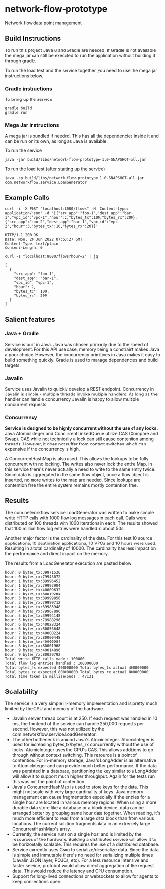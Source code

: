 # network-flow-prototype

Network flow data point management

## Build Instructions

To run this project Java 8 and Gradle are needed.
If Gradle is not available the mega jar can still be executed to run the application without building it through gradle.

To run the load test and the service together, you need to use the mega jar instructions below.

### Gradle instructions

To bring up the service

```
gradle build
gradle run
```

### Mega Jar instructions

A mega jar is bundled if needed. This has all the dependencies inside it and can be run on its own, as long as Java is
available.

To run the service

```
java -jar build/libs/network-flow-prototype-1.0-SNAPSHOT-all.jar
```

To run the load test (after starting up the service)

```
java -cp build/libs/network-flow-prototype-1.0-SNAPSHOT-all.jar com.networkflow.service.LoadGenerator
```

## Example Calls

```
curl -i -X POST "localhost:8080/flows" -H 'Content-type: application/json' -d '[{"src_app":"foo-1","dest_app":"bar-1","vpc_id":"vpc-1","hour":2,"bytes_tx":100,"bytes_rx":200},{"src_app":"foo-2","dest_app":"bar-1","vpc_id":"vpc-2","hour":3,"bytes_tx":10,"bytes_rx":20}]'
```

```
HTTP/1.1 200 OK
Date: Mon, 20 Jun 2022 07:53:27 GMT
Content-Type: text/plain
Content-Length: 0
```

```
curl -s "localhost:8080/flows?hour=2" | jq
```

```
[
  {
    "src_app": "foo-1",
    "dest_app": "bar-1",
    "vpc_id": "vpc-1",
    "hour": 2,
    "bytes_tx": 100,
    "bytes_rx": 200
  }
]

```

## Salient features

### Java + Gradle

Service is built in Java. Java was chosen primarily due to the speed of development. For this API use case, memory being
a constraint makes Java a poor choice. However, the concurrency primitives in Java makes it easy to build something
quickly.
Gradle is used to manage dependencies and build targets.

### Javalin

Service uses Javalin to quickly develop a REST endpoint. Concurrency in Javalin is simple - multiple threads invoke
multiple handlers. As long as the handler can handle concurrency Javalin is happy to allow multiple concurrent requests.

### Concurrency

**Service is designed to be highly concurrent without the use of any locks.** Java AtomicInteger and
ConcurrentLinkedQueue utilize CAS (Compare and Swap). CAS while not technically a lock can still cause contention among
threads. However, it does not suffer from context switches which can expensive if the concurrency is high.

A ConcurrentHashMap is also used. This allows the lookups to be fully concurrent with no locking. The writes also never
lock the entire Map. In this service there's never actually a need to write to the same entry twice. Since data is
aggregated in the same flow object, once a flow object is inserted, no more writes to the map are needed. Since lookups
are contention free the entire system remains mostly contention free.

## Results

The com.networkflow.service.LoadGenerator was written to make simple write HTTP calls with 1000 flow log messages in
each call. Calls were
distributed on 100 threads with 1000 iterations in each. The results showed that 100 million flow log entries were
handled in about 50s.

Another major factor is the cardinality of the data. For this test 10 source applications, 10 destination applications,
10
VPCs and 10 hours were used. Resulting in a total cardinality of 10000. The cardinality has less impact on the
performance and direct impact on the memory.

The results from a LoadGenerator execution are pasted below

```
hour: 0 bytes_tx:39971536
hour: 0 bytes_rx:79943072
hour: 1 bytes_tx:39996452
hour: 1 bytes_rx:79992904
hour: 2 bytes_tx:40009632
hour: 2 bytes_rx:80019264
hour: 3 bytes_tx:39999856
hour: 3 bytes_rx:79999712
hour: 4 bytes_tx:39983948
hour: 4 bytes_rx:79967896
hour: 5 bytes_tx:39994148
hour: 5 bytes_rx:79988296
hour: 6 bytes_tx:40028324
hour: 6 bytes_rx:80056648
hour: 7 bytes_tx:40000224
hour: 7 bytes_rx:80000448
hour: 8 bytes_tx:40000984
hour: 8 bytes_rx:80001968
hour: 9 bytes_tx:40014896
hour: 9 bytes_rx:80029792
Total write HTTP calls made : 100000
Total flow log entries handled : 100000000
Total bytes_tx expected 400000000 Total bytes_tx actual 400000000
Total bytes_rx expected 800000000 Total bytes_rx actual 800000000
Total time taken in milliseconds : 47131
```

## Scalability

The service is a very simple in-memory implementation and is pretty much limited by the CPU and memory of the hardware.

- Javalin server thread count is at 250. If each request was handled in 10 ms, the frontend of the service can handle
  250,000 requests per second. However, this was not utilized by the com.networkflow.service.LoadGenerator.
- The other bottleneck is around Java's AtomicInteger. AtomicInteger is used for increasing bytes_tx/bytes_rx
  concurrently without the use of locks. AtomicInteger uses the CPU's CAS. This allows additions to go through without
  context switching. This resource is a point of contention. For in-memory storage, Java's LongAdder is an alternative
  to AtomicInteger and can provide much better performance. If the data was persisted in a database, partitioning the
  key similar to a LongAdder will allow it to support much higher throughput. Again for the tests run this was not the
  point of contention.
- Java's ConcurrentHashMap is used to store keys for the data. This might not scale with very large cardinality of keys.
  Java memory management can cause fragmentation especially if the entries for a single hour are located in various
  memory regions. When using a more durable data store like a database or a block device, data can be arranged better by
  grouping same hour data together. When reading, it's much more efficient to read from a large data block than from
  various locations. The current solution fragments data in an extremely large ConcurrentHashMap's array.
- Currently, the service runs on a single host and is limited by the resources of the hardware. Building a distributed
  service will allow it to be horizontally scalable. This requires the use of a distributed database.
- Service currently uses Gson to serialize/deserialize data. Since the data is simple and immutable there's no need for
  serializing multiple times (Javalin JSON layer, POJOs, etc). For a less resource intensive and faster service,
  protobuf would allow direct aggregation of the request data. This would reduce the latency and CPU consumption.
- Support for long-lived connections or websockets to allow for agents to keep connections open.

